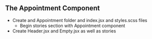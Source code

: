 ## The Appointment Component
* Create and Appointment folder and index.jsx and styles.scss files
  * Begin stories section with Appointment component
* Create Header.jsx and Empty.jsx as well as stories